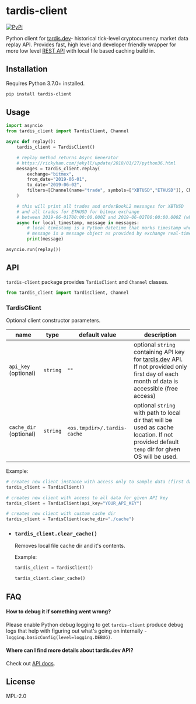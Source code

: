 # tardis-client

[![PyPi](https://img.shields.io/pypi/v/tardis-client.svg)](https://pypi.org/project/tardis-client/)

Python client for [tardis.dev](https://tardis.dev)- historical tick-level cryptocurrency market data replay API.
Provides fast, high level and developer friendly wrapper for more low level [REST API](https://docs.tardis.dev/api#http-api) with local file based caching build in.

## Installation

Requires Python 3.7.0+ installed.

```sh
pip install tardis-client
```

## Usage

```python
import asyncio
from tardis_client import TardisClient, Channel

async def replay():
    tardis_client = TardisClient()

    # replay method returns Async Generator
    # https://rickyhan.com/jekyll/update/2018/01/27/python36.html
    messages = tardis_client.replay(
        exchange="bitmex",
        from_date="2019-06-01",
        to_date="2019-06-02",
        filters=[Channel(name="trade", symbols=["XBTUSD","ETHUSD"]), Channel("orderBookL2", ["XBTUSD"])],
    )

    # this will print all trades and orderBookL2 messages for XBTUSD
    # and all trades for ETHUSD for bitmex exchange
    # between 2019-06-01T00:00:00.000Z and 2019-06-02T00:00:00.000Z (whole first day of June 2019)
    async for local_timestamp, message in messages:
        # local timestamp is a Python datetime that marks timestamp when given message has been received
        # message is a message object as provided by exchange real-time stream
        print(message)

asyncio.run(replay())
```

## API

`tardis-client` package provides `TardisClient` and `Channel` classes.

```python
from tardis_client import TardisClient, Channel
```

### TardisClient

Optional client constructor parameters.

| name                   | type     | default value               | description                                                                                                                                                     |
| ---------------------- | -------- | --------------------------- | --------------------------------------------------------------------------------------------------------------------------------------------------------------- |
| `api_key` (optional)   | `string` | `""`                        | optional `string` containing API key for [tardis.dev](https://tardis.dev) API. If not provided only first day of each month of data is accessible (free access) |
| `cache_dir` (optional) | `string` | `<os.tmpdir>/.tardis-cache` | optional `string` with path to local dir that will be used as cache location. If not provided default `temp` dir for given OS will be used.                     |

Example:

```python
# creates new client instance with access only to sample data (first day of each month)
tardis_client = TardisClient()

# creates new client with access to all data for given API key
tardis_client = TardisClient(api_key="YOUR_API_KEY")

# creates new client with custom cache dir
tardis_client = TardisClient(cache_dir="./cache")
```

- ### `tardis_client.clear_cache()`

  Removes local file cache dir and it's contents.

  Example:

  ```python
  tardis_client = TardisClient()

  tardis_client.clear_cache()
  ```

## FAQ

#### How to debug it if something went wrong?

Please enable Python debug logging to get `tardis-client` produce debug logs that help with figuring out what's going on internally - `logging.basicConfig(level=logging.DEBUG)`.

#### Where can I find more details about tardis.dev API?

Check out [API docs](https://docs.tardis.dev/api).

## License

MPL-2.0
